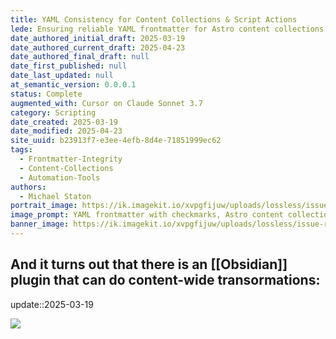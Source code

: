 ```yaml
---
title: YAML Consistency for Content Collections & Script Actions
lede: Ensuring reliable YAML frontmatter for Astro content collections and script automation—approaches, pitfalls, and tooling support.
date_authored_initial_draft: 2025-03-19
date_authored_current_draft: 2025-04-23
date_authored_final_draft: null
date_first_published: null
date_last_updated: null
at_semantic_version: 0.0.0.1
status: Complete
augmented_with: Cursor on Claude Sonnet 3.7
category: Scripting
date_created: 2025-03-19
date_modified: 2025-04-23
site_uuid: b23913f7-e3ee-4efb-8d4e-71851999ec62
tags:
  - Frontmatter-Integrity
  - Content-Collections
  - Automation-Tools
authors:
  - Michael Staton
portrait_image: https://ik.imagekit.io/xvpgfijuw/uploads/lossless/issue-resolutions/2025-05-05_portrait_image_YAML-Consistency-for-Content-Collections--Script-Actions_2a076b11-642f-4a45-86d3-7d239cfdf190_ECwTWw5-9.webp
image_prompt: YAML frontmatter with checkmarks, Astro content collection icons, and script automation visualized in a modern workspace.
banner_image: https://ik.imagekit.io/xvpgfijuw/uploads/lossless/issue-resolutions/2025-05-05_banner_image_YAML-Consistency-for-Content-Collections--Script-Actions_4e36bbcb-1545-44f1-b91a-e7f297288168_Gp1gMybH4.webp
---
```

## And it turns out that there is an [[Obsidian]] plugin that can do content-wide transormations:
update::2025-03-19

![](https://i.imgur.com/MCaqrGg.png)
